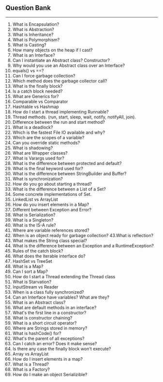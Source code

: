 ## Question Bank
---
1. What is Encapsulation?
2. What is Abstraction?
3. What is Inheritance?
4. What is Polymorphism?
5. What is Casting?
6. How many objects on the heap if I cast?
7. What is an Interface?
8. Can I instantiate an Abstract class? Constructor?
9. Why would you use an Abstract class over an Interface?
10. equals() vs ==?
11. Can I force garbage collection?
12. Which method does the garbage collector call?
13. What is the finally block?
14. Is a catch block needed?
15. What are Generics for?
16. Comparable vs Comparator
17. Hashtable vs Hashmap
18. How do I start a thread implementing Runnable?
19. Thread methods. (run, start, sleep, wait, notify, notifyAll, join).
20. Difference between the run and start method?
21. What is a deadlock?
22. Which is the fastest File IO available and why?
23. Which are the scopes of a variable?
24. Can you override static methods?
25. What is shadowing?
26. What are Wrapper classes?
27. What is Varargs used for?
28. What is the difference between protected and default?
29. What is the final keyword used for?
30. What is the difference between StringBuilder and Buffer?
31. What is synchronization?
32. How do you go about starting a thread?
33. What is the difference between a List of a Set?
34. Some concrete implementations of Set.
35. LinkedList vs ArrayList
36. How do you insert elements in a Map?
37. Different between Exception and Error?
38. What is Serialization?
39. What is a Singleton?
40. What is the IS-A rule?
41. Where are variable references stored?
42. When is an object ready for garbage collection?
43.What is reflection?
44. What makes the String class special?
45. What is the difference between an Exception and a RuntimeException?
46. Rules of the catch block?
47. What does the Iterable interface do?
48. HashSet vs TreeSet
49. What is a Map?
50. Can I sort a Map?
51. How do I start a Thread extending the Thread class
52. What is Starvation?
53. InputStream vs Reader
54. When is a class fully synchronized?
55. Can an Interface have variables? What are they?
56. What is an Abstract class?
57. What are default methods in an interface?
58. What's the first line in a constructor?
59. What is constructor chaining?
60. What is a short circuit operator?
61. Where are Strings stored in memory?
62. What is hashCode() for?
63. What's the parent of all exceptions?
64. Can I catch an error? Does it make sense?
65. Is there any case the finally block won't execute?
66. Array vs ArrayList
67. How do I insert elements in a map?
68. What is a Thread?
69. What is a Factory?
70. How do I make an object Serializible?